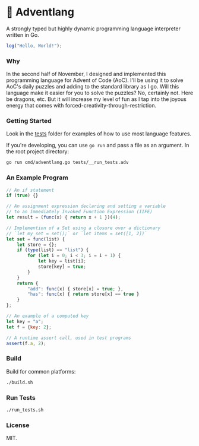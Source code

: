 # 🎅 Adventlang

A strongly typed but highly dynamic programming language interpreter written in Go.

```js
log("Hello, World!");
```

### Why

In the second half of November, I designed and implemented this programming language for Advent of Code (AoC). I'll be using it to solve AoC's daily puzzles and adding to the standard library as I go. Will this language make it easier for you to solve the puzzles? No, certainly not. Here be dragons, etc. But it will increase my level of fun as I tap into the joyous energy that comes with forced-creativity-through-restriction.

### Getting Started

Look in the [tests](/tests) folder for examples of how to use most language features.

If you're developing, you can use `go run` and pass a file as an argument. In the root project directory:

```bash
go run cmd/adventlang.go tests/__run_tests.adv
```

### An Example Program

```js
// An if statement
if (true) {}

// An assignment expression declaring and setting a variable
// to an Immediately Invoked Function Expression (IIFE)
let result = (func(x) { return x + 1 })(4);

// Implemention of a Set using a closure over a dictionary
// `let my_set = set();` or `let items = set([1, 2])`
let set = func(list) {
    let store = {};
    if (type(list) == "list") {
        for (let i = 0; i < 3; i = i + 1) {
            let key = list[i];
            store[key] = true;
        }
    }
    return {
        "add": func(x) { store[x] = true; },
        "has": func(x) { return store[x] == true }
    }
};

// An example of a computed key
let key = "a";
let f = {key: 2};

// A runtime assert call, used in test programs
assert(f.a, 2);
```

### Build

Build for common platforms:

```bash
./build.sh
```

### Run Tests

```bash
./run_tests.sh
```

### License

MIT.
